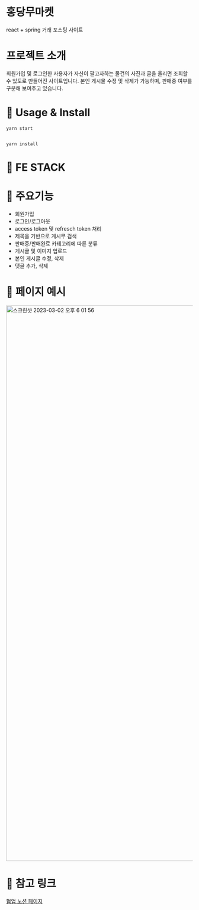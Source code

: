 # 홍당무마켓
react + spring 거래 포스팅 사이트

# 프로젝트 소개
회원가입 및 로그인한 사용자가 자신이 팔고자하는 물건의 사진과 글을 올리면 조회할 수 있도로 만들어진 사이트입니다.
본인 게시물 수정 및 삭제가 가능하며, 판매중 여부를 구분해 보여주고 있습니다.

# 🚀 Usage & Install

    yarn start
    

    yarn install

# 👤 FE STACK


# 📝 주요기능
- 회원가입
- 로그인/로그아웃
- access token 및 refresch token 처리
- 제목을 기반으로 게시무 검색
- 판매중/판매완료 카테고리에 따른 분류
- 게시글 및 이미지 업로드
- 본인 게시글 수정, 삭제
- 댓글 추가, 삭제

# 🥕 페이지 예시
<img width="1499" alt="스크린샷 2023-03-02 오후 6 01 56" src="https://user-images.githubusercontent.com/119720123/222386438-0c6c1487-af5f-4767-83b7-8f9cf547e8c3.png">


# 🔎 참고 링크
[협업 노션 페이지](https://www.notion.so/6-SA-01f8b1ab03194b87beba973847f94dc3?pvs=4)
